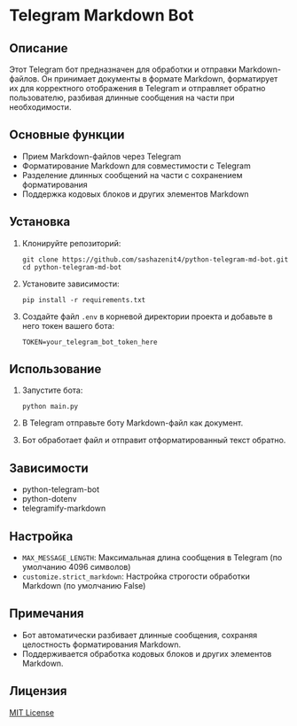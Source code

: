 # Telegram Markdown Bot

## Описание

Этот Telegram бот предназначен для обработки и отправки Markdown-файлов. Он принимает документы в формате Markdown, форматирует их для корректного отображения в Telegram и отправляет обратно пользователю, разбивая длинные сообщения на части при необходимости.

## Основные функции

- Прием Markdown-файлов через Telegram
- Форматирование Markdown для совместимости с Telegram
- Разделение длинных сообщений на части с сохранением форматирования
- Поддержка кодовых блоков и других элементов Markdown

## Установка

1. Клонируйте репозиторий:
   ```
   git clone https://github.com/sashazenit4/python-telegram-md-bot.git
   cd python-telegram-md-bot
   ```

2. Установите зависимости:
   ```
   pip install -r requirements.txt
   ```

3. Создайте файл `.env` в корневой директории проекта и добавьте в него токен вашего бота:
   ```
   TOKEN=your_telegram_bot_token_here
   ```

## Использование

1. Запустите бота:
   ```
   python main.py
   ```

2. В Telegram отправьте боту Markdown-файл как документ.

3. Бот обработает файл и отправит отформатированный текст обратно.

## Зависимости

- python-telegram-bot
- python-dotenv
- telegramify-markdown

## Настройка

- `MAX_MESSAGE_LENGTH`: Максимальная длина сообщения в Telegram (по умолчанию 4096 символов)
- `customize.strict_markdown`: Настройка строгости обработки Markdown (по умолчанию False)

## Примечания

- Бот автоматически разбивает длинные сообщения, сохраняя целостность форматирования Markdown.
- Поддерживается обработка кодовых блоков и других элементов Markdown.

## Лицензия

[MIT License](LICENSE)

